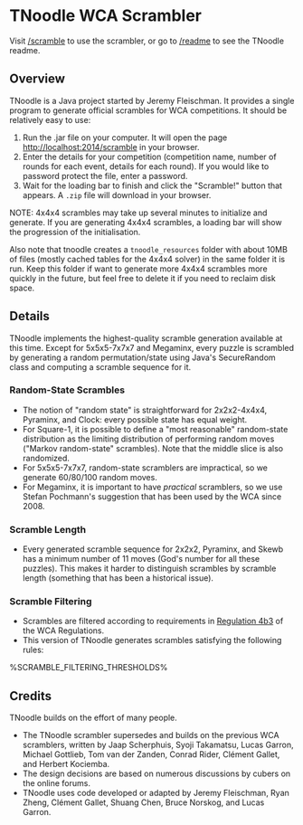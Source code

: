 # TNoodle WCA Scrambler

Visit [/scramble](/scramble) to use the scrambler, or go to [/readme](/readme) to see the TNoodle readme.

## Overview

TNoodle is a Java project started by Jeremy Fleischman. It provides a single program to generate official scrambles for WCA competitions. It should be relatively easy to use:

1. Run the .jar file on your computer. It will open the page <http://localhost:2014/scramble> in your browser.
2. Enter the details for your competition (competition name, number of rounds for each event, details for each round). If you would like to password protect the file, enter a password.
3. Wait for the loading bar to finish and click the "Scramble!" button that appears. A `.zip` file will download in your browser.

NOTE: 4x4x4 scrambles may take up several minutes to initialize and generate. If you are generating 4x4x4 scrambles, a loading bar will show the progression of the initialisation.

Also note that tnoodle creates a `tnoodle_resources` folder with about 10MB of files (mostly cached tables for the 4x4x4 solver) in the same folder it is run. Keep this folder if want to generate more 4x4x4 scrambles more quickly in the future, but feel free to delete it if you need to reclaim disk space.

## Details

TNoodle implements the highest-quality scramble generation available at this time. Except for 5x5x5-7x7x7 and Megaminx, every puzzle is scrambled by generating a random permutation/state using Java's SecureRandom class and computing a scramble sequence for it.

### Random-State Scrambles

- The notion of "random state" is straightforward for 2x2x2-4x4x4, Pyraminx, and Clock: every possible state has equal weight.
- For Square-1, it is possible to define a "most reasonable" random-state distribution as the limiting distribution of performing random moves ("Markov random-state" scrambles). Note that the middle slice is also randomized.
- For 5x5x5-7x7x7, random-state scramblers are impractical, so we generate 60/80/100 random moves.
- For Megaminx, it is important to have *practical* scramblers, so we use Stefan Pochmann's suggestion that has been used by the WCA since 2008.

### Scramble Length

- Every generated scramble sequence for 2x2x2, Pyraminx, and Skewb has a minimum number of 11 moves (God's number for all these puzzles). This makes it harder to distinguish scrambles by scramble length (something that has been a historical issue).

### Scramble Filtering

- Scrambles are filtered according to requirements in [Regulation 4b3](https://www.worldcubeassociation.org/regulations/#4b3) of the WCA Regulations.
- This version of TNoodle generates scrambles satisfying the following rules:

%SCRAMBLE_FILTERING_THRESHOLDS%

## Credits

TNoodle builds on the effort of many people.

- The TNoodle scrambler supersedes and builds on the previous WCA scramblers, written by Jaap Scherphuis, Syoji Takamatsu, Lucas Garron, Michael Gottlieb, Tom van der Zanden, Conrad Rider, Cl&eacute;ment Gallet, and Herbert Kociemba.
- The design decisions are based on numerous discussions by cubers on the online forums.
- TNoodle uses code developed or adapted by Jeremy Fleischman, Ryan Zheng, Cl&eacute;ment Gallet, Shuang Chen, Bruce Norskog, and Lucas Garron.
